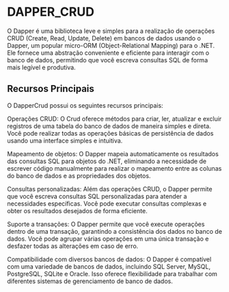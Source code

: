 # DAPPER_CRUD
O Dapper é uma biblioteca leve e simples para a realização de operações CRUD (Create, Read, Update, Delete) em bancos de dados usando o Dapper, um popular micro-ORM (Object-Relational Mapping) para o .NET. Ele fornece uma abstração conveniente e eficiente para interagir com o banco de dados, permitindo que você escreva consultas SQL de forma mais legível e produtiva.

## Recursos Principais
O DapperCrud possui os seguintes recursos principais:

Operações CRUD: O Crud oferece métodos para criar, ler, atualizar e excluir registros de uma tabela do banco de dados de maneira simples e direta. Você pode realizar todas as operações básicas de persistência de dados usando uma interface simples e intuitiva.

Mapeamento de objetos: O Dapper mapeia automaticamente os resultados das consultas SQL para objetos do .NET, eliminando a necessidade de escrever código manualmente para realizar o mapeamento entre as colunas do banco de dados e as propriedades dos objetos.

Consultas personalizadas: Além das operações CRUD, o Dapper permite que você escreva consultas SQL personalizadas para atender a necessidades específicas. Você pode executar consultas complexas e obter os resultados desejados de forma eficiente.

Suporte a transações: O Dapper permite que você execute operações dentro de uma transação, garantindo a consistência dos dados no banco de dados. Você pode agrupar várias operações em uma única transação e desfazer todas as alterações em caso de erro.

Compatibilidade com diversos bancos de dados: O Dapper é compatível com uma variedade de bancos de dados, incluindo SQL Server, MySQL, PostgreSQL, SQLite e Oracle. Isso oferece flexibilidade para trabalhar com diferentes sistemas de gerenciamento de banco de dados.
